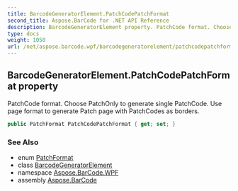```yaml
---
title: BarcodeGeneratorElement.PatchCodePatchFormat
second_title: Aspose.BarCode for .NET API Reference
description: BarcodeGeneratorElement property. PatchCode format. Choose PatchOnly to generate single PatchCode. Use page format to generate Patch page with PatchCodes as borders
type: docs
weight: 1050
url: /net/aspose.barcode.wpf/barcodegeneratorelement/patchcodepatchformat/
---
```

## BarcodeGeneratorElement.PatchCodePatchFormat property

PatchCode format. Choose PatchOnly to generate single PatchCode. Use page format to generate Patch page with PatchCodes as borders.

```csharp
public PatchFormat PatchCodePatchFormat { get; set; }
```

### See Also

* enum [PatchFormat](../../../aspose.barcode.generation/patchformat/)
* class [BarcodeGeneratorElement](../)
* namespace [Aspose.BarCode.WPF](../../barcodegeneratorelement/)
* assembly [Aspose.BarCode](../../../)


